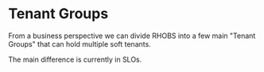 # Tenant Groups

From a business perspective we can divide RHOBS into a few main "Tenant Groups" that can hold multiple soft tenants.

The main difference is currently in SLOs.
